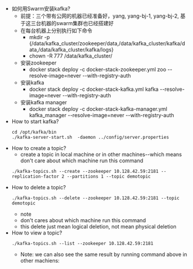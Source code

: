 * 如何用Swarm安装kafka?
  * 前提：三个带有公网的机器已经准备好，yang, yang-bj-1, yang-bj-2, 基于这三台机器的swarm集群也已经搭建好
  * 在每台机器上分别执行如下命令
    * mkdir -p {/data/kafka_cluster/zookeeper/data,/data/kafka_cluster/kafka/data,/data/kafka_cluster/kafka/logs}
    * chown -R 777 /data/kafka_cluster/
  * 安装zookeeper
    * docker stack deploy -c docker-stack-zookeeper.yml zoo --resolve-image=never --with-registry-auth
  * 安装kafka
    *  docker stack deploy -c docker-stack-kafka.yml kafka  --resolve-image=never --with-registry-auth
  * 安装kafka manager
    * docker stack deploy -c docker-stack-kafka-manager.yml kafka_manager  --resolve-image=never --with-registry-auth
* How to start kafka?
  ```
  cd /opt/kafka/bin
  ./kafka-server-start.sh  -daemon ../config/server.properties

  ```
* How to create a topic?
  * create a topic in local machine or in other machines--which means don't care about which machine run this command
  ```
  ./kafka-topics.sh --create --zookeeper 10.128.42.59:2181 --replication-factor 2 --partitions 1 --topic demotopic
  ```
* How to delete a topic?
  ```
  ./kafka-topics.sh --delete --zookeeper 10.128.42.59:2181 --topic demotopic
  ```
  * note
   * don't cares about which machine run this command
   * this delete just mean logical deletion, not mean physical deletion
* How to view a topic?
  ```
  ./kafka-topics.sh --list --zookeeper 10.128.42.59:2181
  ```
  * Note: we can also see the same result by running command above in other machiens: